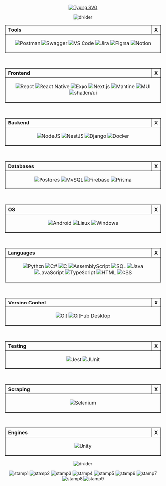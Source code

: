 <div align="center">

<p align="center">
<a href="https://git.io/typing-svg"><img src="https://readme-typing-svg.demolab.com?font=Bytesized&size=64&letterSpacing=0.1rem&pause=1000&color=CFDC08E1&background=9600FF00&center=true&vCenter=true&width=500&height=80&lines=hello+there!;i'm+robbie!" alt="Typing SVG" /></a>
</p>

<p align="center">
  <img src="https://adriansblinkiecollection.neocities.org/dividers/smileydivider.gif" alt="divider">
</p>

<table border="1" cellpadding="10" cellspacing="0" width="50%">
  <tr>
    <th align="left">Tools</th>
    <th align="right" width="5%">X</th>
  </tr>
  <tr><td colspan="2" align="center">

![Postman](https://img.shields.io/badge/Postman-FF6C37?logo=postman&logoColor=white&style=for-the-badge)
![Swagger](https://img.shields.io/badge/Swagger-85EA2D?logo=swagger&logoColor=000&style=for-the-badge)
![VS Code](https://custom-icon-badges.demolab.com/badge/VS%20Code-0078d7.svg?logo=vsc&logoColor=white&style=for-the-badge)
![Jira](https://img.shields.io/badge/Jira-0052CC?logo=jira&logoColor=fff&style=for-the-badge)
![Figma](https://img.shields.io/badge/Figma-F24E1E?logo=figma&logoColor=white&style=for-the-badge)
![Notion](https://img.shields.io/badge/Notion-000000?logo=notion&logoColor=white&style=for-the-badge)

  </td></tr>
</table>

<br/>

<table border="1" cellpadding="10" cellspacing="0" width="50%">
  <tr>
    <th align="left">Frontend</th>
    <th align="right" width="5%">X</th>
  </tr>
  <tr><td colspan="2" align="center">

![React](https://img.shields.io/badge/React-20232a?logo=react&logoColor=61DAFB&style=for-the-badge)
![React Native](https://img.shields.io/badge/React_Native-20232a?logo=react&logoColor=61DAFB&style=for-the-badge)
![Expo](https://img.shields.io/badge/Expo-000020?logo=expo&logoColor=fff&style=for-the-badge)
![Next.js](https://img.shields.io/badge/Next.js-black?logo=next.js&logoColor=white&style=for-the-badge)
![Mantine](https://img.shields.io/badge/Mantine-000?logo=mantine&logoColor=white&style=for-the-badge)
![MUI](https://img.shields.io/badge/MUI-007FFF?logo=mui&logoColor=white&style=for-the-badge)
![shadcn/ui](https://img.shields.io/badge/shadcn%2Fui-000?logo=shadcnui&logoColor=fff&style=for-the-badge)

  </td></tr>
</table>

<br/>

<table border="1" cellpadding="10" cellspacing="0" width="50%">
  <tr>
    <th align="left">Backend</th>
    <th align="right" width="5%">X</th>
  </tr>
  <tr><td colspan="2" align="center">

![NodeJS](https://img.shields.io/badge/Node.js-6DA55F?logo=node.js&logoColor=white&style=for-the-badge)
![NestJS](https://img.shields.io/badge/Nest.js-E0234E?logo=nestjs&logoColor=white&style=for-the-badge)
![Django](https://img.shields.io/badge/Django-092E20?logo=django&logoColor=green&style=for-the-badge)
![Docker](https://img.shields.io/badge/Docker-2496ED?logo=docker&logoColor=white&style=for-the-badge)

  </td></tr>
</table>

<br/>

<table border="1" cellpadding="10" cellspacing="0" width="50%">
  <tr>
    <th align="left">Databases</th>
    <th align="right" width="5%">X</th>
  </tr>
  <tr><td colspan="2" align="center">

![Postgres](https://img.shields.io/badge/Postgres-316192?logo=postgresql&logoColor=white&style=for-the-badge)
![MySQL](https://img.shields.io/badge/MySQL-4479A1?logo=mysql&logoColor=fff&style=for-the-badge)
![Firebase](https://img.shields.io/badge/Firebase-FFCA28?logo=firebase&logoColor=black&style=for-the-badge)
![Prisma](https://img.shields.io/badge/Prisma-2D3748?logo=prisma&logoColor=white&style=for-the-badge)

  </td></tr>
</table>

<br/>

<table border="1" cellpadding="10" cellspacing="0" width="50%">
  <tr>
    <th align="left">OS</th>
    <th align="right" width="5%">X</th>
  </tr>
  <tr><td colspan="2" align="center">

![Android](https://img.shields.io/badge/Android-3DDC84?logo=android&logoColor=white&style=for-the-badge)
![Linux](https://img.shields.io/badge/Linux-FCC624?logo=linux&logoColor=black&style=for-the-badge)
![Windows](https://custom-icon-badges.demolab.com/badge/Windows-0078D6?logo=windows11&logoColor=white&style=for-the-badge)

  </td></tr>
</table>

<br/>

<table border="1" cellpadding="10" cellspacing="0" width="50%">
  <tr>
    <th align="left">Languages</th>
    <th align="right" width="5%">X</th>
  </tr>
  <tr><td colspan="2" align="center">

![Python](https://img.shields.io/badge/Python-3776AB?logo=python&logoColor=fff&style=for-the-badge)
![C#](https://custom-icon-badges.demolab.com/badge/C%23-239120.svg?logo=cshrp&logoColor=white&style=for-the-badge)
![C](https://img.shields.io/badge/C-00599C?logo=c&logoColor=white&style=for-the-badge)
![AssemblyScript](https://img.shields.io/badge/AssemblyScript-007AAC?logo=assemblyscript&logoColor=fff&style=for-the-badge)
![SQL](https://img.shields.io/badge/SQL-003B57?logo=sqlite&logoColor=white&style=for-the-badge)
![Java](https://img.shields.io/badge/Java-ED8B00?logo=openjdk&logoColor=white&style=for-the-badge)
![JavaScript](https://img.shields.io/badge/JavaScript-F7DF1E?logo=javascript&logoColor=000&style=for-the-badge)
![TypeScript](https://img.shields.io/badge/TypeScript-3178C6?logo=typescript&logoColor=fff&style=for-the-badge)
![HTML](https://img.shields.io/badge/HTML-E34F26?logo=html5&logoColor=white&style=for-the-badge)
![CSS](https://img.shields.io/badge/CSS-639?logo=css&logoColor=fff&style=for-the-badge)

  </td></tr>
</table>

<br/>

<table border="1" cellpadding="10" cellspacing="0" width="50%">
  <tr>
    <th align="left">Version Control</th>
    <th align="right" width="5%">X</th>
  </tr>
  <tr><td colspan="2" align="center">

![Git](https://img.shields.io/badge/Git-F05032?logo=git&logoColor=fff&style=for-the-badge)
![GitHub Desktop](https://img.shields.io/badge/GitHub%20Desktop-8034A9?logo=github&logoColor=white&style=for-the-badge)

  </td></tr>
</table>

<br/>

<table border="1" cellpadding="10" cellspacing="0" width="50%">
  <tr>
    <th align="left">Testing</th>
    <th align="right" width="5%">X</th>
  </tr>
  <tr><td colspan="2" align="center">

![Jest](https://img.shields.io/badge/Jest-C21325?logo=jest&logoColor=white&style=for-the-badge)
![JUnit](https://img.shields.io/badge/JUnit-25A162?logo=junit5&logoColor=white&style=for-the-badge)

  </td></tr>
</table>

<br/>

<table border="1" cellpadding="10" cellspacing="0" width="50%">
  <tr>
    <th align="left">Scraping</th>
    <th align="right" width="5%">X</th>
  </tr>
  <tr><td colspan="2" align="center">

![Selenium](https://img.shields.io/badge/Selenium-43B02A?logo=selenium&logoColor=fff&style=for-the-badge)

  </td></tr>
</table>

<br/>

<table border="1" cellpadding="10" cellspacing="0" width="50%">
  <tr>
    <th align="left">Engines</th>
    <th align="right" width="5%">X</th>
  </tr>
  <tr><td colspan="2" align="center">

![Unity](https://img.shields.io/badge/Unity-000000?logo=unity&logoColor=white&style=for-the-badge)

  </td></tr>

</table>

<p align="center">
  <img src="https://adriansblinkiecollection.neocities.org/dividers/smileydivider.gif" alt="divider">
</p>

<p align="center">
  <img src="https://adriansblinkiecollection.neocities.org/stamps/a9.gif" alt="stamp1">
  <img src="https://adriansblinkiecollection.neocities.org/stamps/f48.png" alt="stamp2">
  <img src="https://adriansblinkiecollection.neocities.org/stamps/e78.gif" alt="stamp3">
  <img src="https://adriansblinkiecollection.neocities.org/stamps/e1.png" alt="stamp4">
  <img src="https://adriansblinkiecollection.neocities.org/stamps/e21.png" alt="stamp5">
  <img src="https://adriansblinkiecollection.neocities.org/stamps/e79.gif" alt="stamp6">
  <img src="https://adriansblinkiecollection.neocities.org/stamps/b33.gif" alt="stamp7">
  <img src="https://adriansblinkiecollection.neocities.org/stamps/b35.png" alt="stamp8">
  <img src="https://adriansblinkiecollection.neocities.org/stamps/e31.gif" alt="stamp9">
</p>

</div>
